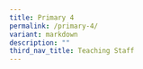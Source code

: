 ```yaml
---
title: Primary 4
permalink: /primary-4/
variant: markdown
description: ""
third_nav_title: Teaching Staff
---
```

<p></p>